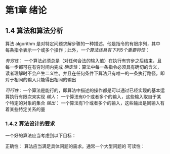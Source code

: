 # 第1章 绪论

## 1.4 算法和算法分析

算法 algorithm 是对特定问题求解步骤的一种描述，他是指令的有限序列，其中每条指令表示一个或多个操作；此外，*一个算法还具有下列5个重要特性*：

*有穷性*： 一个算法必须总是（对任何合法的输入值）在执行有穷步之后结束，且每一步都可在有穷时间内完成
*确定性*：算法中每一条指令必须具有确切的含义，读者理解时不会产生二义性。并且在任何条件下算法只有唯一的一条执行路径，即对于相同的输入只能得出相同的输出

*可行性*：一个算法是能行的，即算法中描述的操作都是可以通过已经实现的基本运算执行有限次来实现
*输入*： 一个算法有0个或者多个的输入，这些输入取自于某个特定的对象的集合
*输出*： 一个算法有1个或者多个的输入，这些输出是同输入有着某些特定关系的量

### 1.4.2 算法设计的要求

一个好的算法应当考虑到以下目标：

正确性： 算法应当满足具体问题的需求。通常一个大型问题的
可读性：
